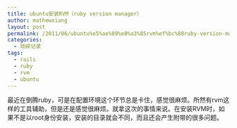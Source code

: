 ```yaml
---
title: ubuntu安装RVM（ruby version manager）
author: mathewxiang
layout: post
permalink: /2011/06/ubuntu%e5%ae%89%e8%a3%85rvm%ef%bc%88ruby-version-manager%ef%bc%89/
categories:
  - 琐碎记录
tags:
  - rails
  - ruby
  - rvm
  - ubuntu
---
```

最近在倒腾ruby，可是在配置环境这个环节总是卡住，感觉很麻烦。所然有rvm这样的工具辅助，但是还是感觉很麻烦。就拿这次的事情来说。在安装RVM时，如果不是以root身份安装，安装的目录就会不同，而且还会产生附带的很多问题。